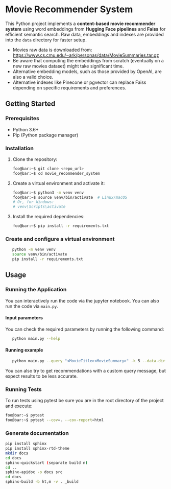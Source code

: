 # Movie Recommender System

This Python project implements a **content-based movie recommender system** using word embeddings from **Hugging Face 
pipelines** and **Faiss** for efficient semantic search. Raw data, embeddings and indexes are provided into the `data` 
directory for faster setup.

- Movies raw data is downloaded from: https://www.cs.cmu.edu/~ark/personas/data/MovieSummaries.tar.gz
- Be aware that computing the embeddings from scratch (eventually on a new raw movies dataset) might take significant time.
- Alternative embedding models, such as those provided by OpenAI, are also a valid choice.
- Alternative indexes like Pinecone or pgvector can replace Faiss depending on specific requirements and preferences.


## Getting Started

### Prerequisites

- Python 3.6+
- Pip (Python package manager)

### Installation

1. Clone the repository:

   ```bash
   foo@bar:~$ git clone <repo_url>
   foo@bar:~$ cd movie_recommender_system
   ```

2. Create a virtual environment and activate it:

   ```bash
   foo@bar:~$ python3 -m venv venv
   foo@bar:~$ source venv/bin/activate  # Linux/macOS
   # Or, for Windows:
   # venv\Scripts\activate
   ```

3. Install the required dependencies:

   ```bash
   foo@bar:~$ pip install -r requirements.txt
   ```

### Create and configure a virtual environment

```bash
   python -m venv venv
   source venv/bin/activate
   pip install -r requirements.txt
```

## Usage

### Running the Application

You can interactively run the code via the jupyter notebook.
You can also run the code via `main.py`. 

#### Input parameters

You can check the required parameters by running the following command:

```bash
   python main.py --help
```

#### Running example

```bash
   python main.py --query "<MovieTitle><MovieSummary>" -k 5 --data-dir "data" --embeddings-path "data/embeddings.npy" --faiss-index-path "data/movies.index"
```
You can also try to get recommendations with a custom query message, but expect results to be less accurate.

### Running Tests

To run tests using pytest be sure you are in the root directory of the project and execute:

```bash
foo@bar:~$ pytest
foo@bar:~$ pytest --cov=. --cov-report=html
```

### Generate documentation

```bash
pip install sphinx
pip install sphinx-rtd-theme
mkdir docs
cd docs
sphinx-quickstart (separate build n)
cd ..
sphinx-apidoc -o docs src
cd docs
sphinx-build -b ht,m -v . _build
```
